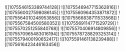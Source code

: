![[1075546153389744128]]
![[1075546947715362816]]
![[1075560027598086145]]
![[1075560964353871872]]
![[1075564010248953856]]
![[1075566838711533568]]
![[1075567584500580352]]
![[1075569114771529729]]
![[1075570251255840768]]
![[1075570406914809856]]
![[1075570965483016194]]
![[1075578728829325314]]
![[1075579400190652417]]
![[1075591461138239488]]
![[1075616423446163456]]

